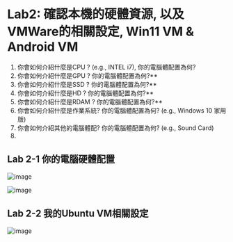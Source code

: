 # Lab2: 確認本機的硬體資源, 以及VMWare的相關設定, Win11 VM & Android VM

1. 你會如何介紹什麼是CPU ? (e.g., INTEL i7), 你的電腦體配置為何?
2. 你會如何介紹什麼是GPU ? 你的電腦體配置為何?**
3. 你會如何介紹什麼是SSD ? 你的電腦體配置為何?**
4. 你會如何介紹什麼是HD ? 你的電腦體配置為何?**
5. 你會如何介紹什麼是RDAM ? 你的電腦體配置為何?**
6. 你會如何介紹什麼是作業系統? 你的電腦體配置為何? (e.g., Windows 10 家用版)
7. 你會如何介紹其他的電腦體配? 你的電腦體配置為何? (e.g., Sound Card)
8. 
## Lab 2-1 你的電腦硬體配置

![image](https://user-images.githubusercontent.com/89304181/158043081-f673617d-f894-458c-ac6c-0f65a20937ee.png)

![image](https://user-images.githubusercontent.com/89304181/158043083-9603e479-fe58-41be-a33b-4d711fd3a474.png)



## Lab 2-2 我的Ubuntu VM相關設定

![image](https://user-images.githubusercontent.com/89304181/158042887-8e7c54bf-5626-49a7-b2c5-73d4783acb2f.png)
